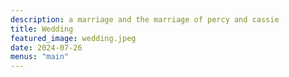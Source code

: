 ```yaml
---
description: a marriage and the marriage of percy and cassie
title: Wedding
featured_image: wedding.jpeg
date: 2024-07-26
menus: "main"
---
```

